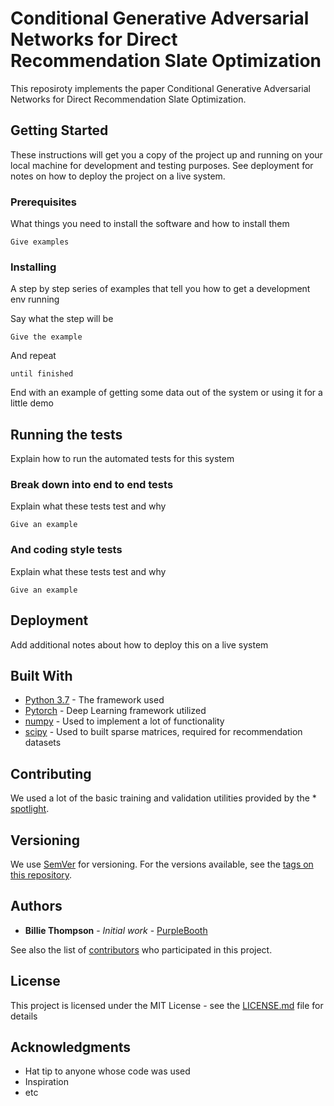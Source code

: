 # Conditional Generative Adversarial Networks for Direct Recommendation Slate Optimization

This reposiroty implements the paper Conditional Generative Adversarial Networks for Direct Recommendation Slate Optimization. 

## Getting Started

These instructions will get you a copy of the project up and running on your local machine for development and testing purposes. See deployment for notes on how to deploy the project on a live system.

### Prerequisites

What things you need to install the software and how to install them

```
Give examples
```

### Installing

A step by step series of examples that tell you how to get a development env running

Say what the step will be

```
Give the example
```

And repeat

```
until finished
```

End with an example of getting some data out of the system or using it for a little demo

## Running the tests

Explain how to run the automated tests for this system

### Break down into end to end tests

Explain what these tests test and why

```
Give an example
```

### And coding style tests

Explain what these tests test and why

```
Give an example
```

## Deployment

Add additional notes about how to deploy this on a live system

## Built With

* [Python 3.7](https://www.python.org/downloads/release/python-374/) - The framework used
* [Pytorch](https://pytorch.org/) - Deep Learning framework utilized 
* [numpy](https://www.numpy.org/) - Used to implement a lot of functionality 
* [scipy](https://www.scipy.org/) - Used to built sparse matrices, required for recommendation datasets

## Contributing

We used a lot of the basic training and validation utilities  provided by the * [spotlight](https://github.com/maciejkula/spotlight).

## Versioning

We use [SemVer](http://semver.org/) for versioning. For the versions available, see the [tags on this repository](https://github.com/your/project/tags). 

## Authors

* **Billie Thompson** - *Initial work* - [PurpleBooth](https://github.com/PurpleBooth)

See also the list of [contributors](https://github.com/your/project/contributors) who participated in this project.

## License

This project is licensed under the MIT License - see the [LICENSE.md](LICENSE.md) file for details

## Acknowledgments

* Hat tip to anyone whose code was used
* Inspiration
* etc
